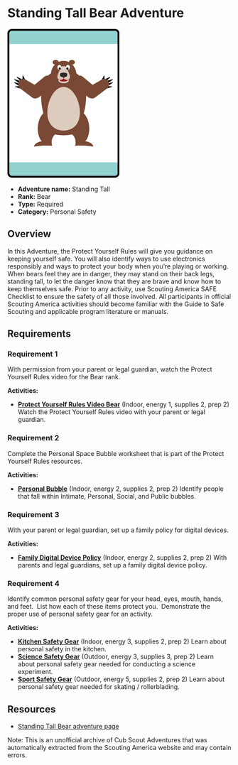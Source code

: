 # Standing Tall Bear Adventure

![Standing Tall Bear adventure belt loop](images/standing-tall.jpg)

- **Adventure name:** Standing Tall
- **Rank:** Bear
- **Type:** Required
- **Category:** Personal Safety

## Overview

In this Adventure, the Protect Yourself Rules will give you guidance on keeping yourself safe. You will also identify ways to use electronics responsibly and ways to protect your body when you’re playing or working. When bears feel they are in danger, they may stand on their back legs, standing tall, to let the danger know that they are brave and know how to keep themselves safe. Prior to any activity, use Scouting America SAFE Checklist to ensure the safety of all those involved. All participants in official Scouting America activities should become familiar with the Guide to Safe Scouting and applicable program literature or manuals.

## Requirements

### Requirement 1

With permission from your parent or legal guardian, watch the Protect Yourself Rules video for the Bear rank.

**Activities:**

- **[Protect Yourself Rules Video Bear](https://www.scouting.org/cub-scout-activities/protect-yourself-rules-video-bear/)** (Indoor, energy 1, supplies 2, prep 2)
  Watch the Protect Yourself Rules video with your parent or legal guardian.

### Requirement 2

Complete the Personal Space Bubble worksheet that is part of the Protect Yourself Rules resources.

**Activities:**

- **[Personal Bubble](https://www.scouting.org/cub-scout-activities/personal-bubble/)** (Indoor, energy 2, supplies 2, prep 2)
  Identify people that fall within Intimate, Personal, Social, and Public bubbles.

### Requirement 3

With your parent or legal guardian, set up a family policy for digital devices.

**Activities:**

- **[Family Digital Device Policy](https://www.scouting.org/cub-scout-activities/family-digital-device-policy/)** (Indoor, energy 2, supplies 2, prep 2)
  With parents and legal guardians, set up a family digital device policy.

### Requirement 4

Identify common personal safety gear for your head, eyes, mouth, hands, and feet.  List how each of these items protect you.  Demonstrate the proper use of personal safety gear for an activity.

**Activities:**

- **[Kitchen Safety Gear](https://www.scouting.org/cub-scout-activities/kitchen-safety-gear/)** (Indoor, energy 3, supplies 2, prep 2)
  Learn about personal safety in the kitchen.
- **[Science Safety Gear](https://www.scouting.org/cub-scout-activities/science-safety-gear/)** (Outdoor, energy 3, supplies 3, prep 2)
  Learn about personal safety gear needed for conducting a science experiment.
- **[Sport Safety Gear](https://www.scouting.org/cub-scout-activities/sport-safety-gear/)** (Outdoor, energy 5, supplies 2, prep 2)
  Learn about personal safety gear needed for skating / rollerblading.


## Resources

- [Standing Tall Bear adventure page](https://www.scouting.org/cub-scout-adventures/standing-tall/)

Note: This is an unofficial archive of Cub Scout Adventures that was automatically extracted from the Scouting America website and may contain errors.